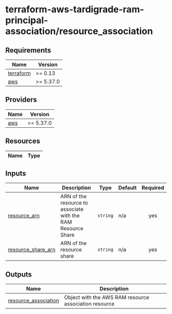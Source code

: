 # terraform-aws-tardigrade-ram-principal-association/resource_association

<!-- BEGIN TFDOCS -->
## Requirements

| Name | Version |
|------|---------|
| <a name="requirement_terraform"></a> [terraform](#requirement\_terraform) | >= 0.13 |
| <a name="requirement_aws"></a> [aws](#requirement\_aws) | >= 5.37.0 |

## Providers

| Name | Version |
|------|---------|
| <a name="provider_aws"></a> [aws](#provider\_aws) | >= 5.37.0 |

## Resources

| Name | Type |
|------|------|

## Inputs

| Name | Description | Type | Default | Required |
|------|-------------|------|---------|:--------:|
| <a name="input_resource_arn"></a> [resource\_arn](#input\_resource\_arn) | ARN of the resource to associate with the RAM Resource Share | `string` | n/a | yes |
| <a name="input_resource_share_arn"></a> [resource\_share\_arn](#input\_resource\_share\_arn) | ARN of the resource share | `string` | n/a | yes |

## Outputs

| Name | Description |
|------|-------------|
| <a name="output_resource_association"></a> [resource\_association](#output\_resource\_association) | Object with the AWS RAM resource association resource |

<!-- END TFDOCS -->
